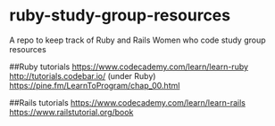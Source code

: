 # ruby-study-group-resources
A repo to keep track of Ruby and Rails Women who code study group resources

##Ruby tutorials
https://www.codecademy.com/learn/learn-ruby
http://tutorials.codebar.io/ (under Ruby)
https://pine.fm/LearnToProgram/chap_00.html

##Rails tutorials
https://www.codecademy.com/learn/learn-rails
https://www.railstutorial.org/book
